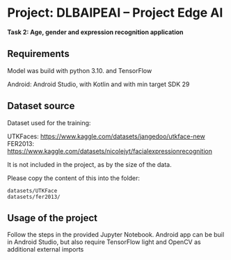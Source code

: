 # Project: DLBAIPEAI – Project Edge AI

**Task 2: Age, gender and expression recognition application**


## Requirements

Model was build with python 3.10. and TensorFlow

Android: Android Studio, with Kotlin and with min target SDK 29


## Dataset source
Dataset used for the training: 

UTKFaces: https://www.kaggle.com/datasets/jangedoo/utkface-new
FER2013: https://www.kaggle.com/datasets/nicolejyt/facialexpressionrecognition

It is not included in the project, as by the size of the data.

Please copy the content of this into the folder:

```
datasets/UTKFace
datasets/fer2013/
```

## Usage of the project

Follow the steps in the provided Jupyter Notebook. 
Android app can be buil in Android Studio, but also require TensorFlow light and OpenCV as additional external imports
